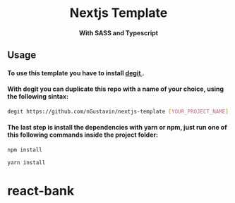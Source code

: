 <h1 align="center"> Nextjs Template </h1>
<h4 align="center"> With SASS and Typescript </h4>

## Usage
#### To use this template you have to install  <a href="https://github.com/Rich-Harris/degit"> degit <a/>.

#### With degit you can duplicate this repo with a name of your choice, using the following sintax: <br/> 
 
```bash 
degit https://github.com/nGustavin/nextjs-template [YOUR_PROJECT_NAME]
```

#### The last step is install the dependencies with yarn or npm, just run one of this following commands inside the project folder:

```bash
npm install 

yarn install
```
# react-bank
